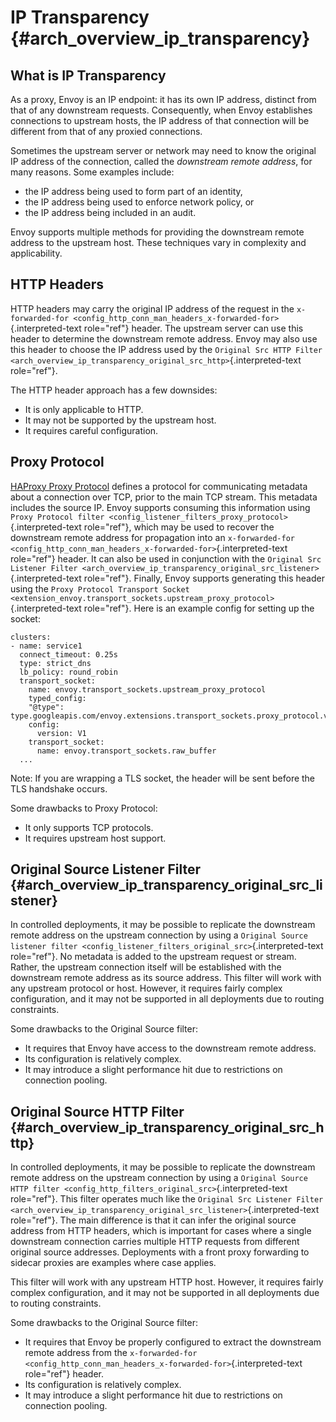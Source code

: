 IP Transparency {#arch_overview_ip_transparency}
===============

What is IP Transparency
-----------------------

As a proxy, Envoy is an IP endpoint: it has its own IP address, distinct
from that of any downstream requests. Consequently, when Envoy
establishes connections to upstream hosts, the IP address of that
connection will be different from that of any proxied connections.

Sometimes the upstream server or network may need to know the original
IP address of the connection, called the *downstream remote address*,
for many reasons. Some examples include:

-   the IP address being used to form part of an identity,
-   the IP address being used to enforce network policy, or
-   the IP address being included in an audit.

Envoy supports multiple methods for providing the downstream remote
address to the upstream host. These techniques vary in complexity and
applicability.

HTTP Headers
------------

HTTP headers may carry the original IP address of the request in the
`x-forwarded-for <config_http_conn_man_headers_x-forwarded-for>`{.interpreted-text
role="ref"} header. The upstream server can use this header to determine
the downstream remote address. Envoy may also use this header to choose
the IP address used by the
`Original Src HTTP Filter <arch_overview_ip_transparency_original_src_http>`{.interpreted-text
role="ref"}.

The HTTP header approach has a few downsides:

-   It is only applicable to HTTP.
-   It may not be supported by the upstream host.
-   It requires careful configuration.

Proxy Protocol
--------------

[HAProxy Proxy
Protocol](http://www.haproxy.org/download/1.9/doc/proxy-protocol.txt)
defines a protocol for communicating metadata about a connection over
TCP, prior to the main TCP stream. This metadata includes the source IP.
Envoy supports consuming this information using
`Proxy Protocol filter <config_listener_filters_proxy_protocol>`{.interpreted-text
role="ref"}, which may be used to recover the downstream remote address
for propagation into an
`x-forwarded-for <config_http_conn_man_headers_x-forwarded-for>`{.interpreted-text
role="ref"} header. It can also be used in conjunction with the
`Original Src Listener Filter <arch_overview_ip_transparency_original_src_listener>`{.interpreted-text
role="ref"}. Finally, Envoy supports generating this header using the
`Proxy Protocol Transport Socket <extension_envoy.transport_sockets.upstream_proxy_protocol>`{.interpreted-text
role="ref"}. Here is an example config for setting up the socket:

``` {.yaml}
clusters:
- name: service1
  connect_timeout: 0.25s
  type: strict_dns
  lb_policy: round_robin
  transport_socket:
    name: envoy.transport_sockets.upstream_proxy_protocol
    typed_config:
    "@type": type.googleapis.com/envoy.extensions.transport_sockets.proxy_protocol.v3.ProxyProtocolUpstreamTransport
    config:
      version: V1
    transport_socket:
      name: envoy.transport_sockets.raw_buffer
  ...
```

Note: If you are wrapping a TLS socket, the header will be sent before
the TLS handshake occurs.

Some drawbacks to Proxy Protocol:

-   It only supports TCP protocols.
-   It requires upstream host support.

Original Source Listener Filter {#arch_overview_ip_transparency_original_src_listener}
-------------------------------

In controlled deployments, it may be possible to replicate the
downstream remote address on the upstream connection by using a
`Original Source listener filter <config_listener_filters_original_src>`{.interpreted-text
role="ref"}. No metadata is added to the upstream request or stream.
Rather, the upstream connection itself will be established with the
downstream remote address as its source address. This filter will work
with any upstream protocol or host. However, it requires fairly complex
configuration, and it may not be supported in all deployments due to
routing constraints.

Some drawbacks to the Original Source filter:

-   It requires that Envoy have access to the downstream remote address.
-   Its configuration is relatively complex.
-   It may introduce a slight performance hit due to restrictions on
    connection pooling.

Original Source HTTP Filter {#arch_overview_ip_transparency_original_src_http}
---------------------------

In controlled deployments, it may be possible to replicate the
downstream remote address on the upstream connection by using a
`Original Source HTTP filter <config_http_filters_original_src>`{.interpreted-text
role="ref"}. This filter operates much like the
`Original Src Listener Filter <arch_overview_ip_transparency_original_src_listener>`{.interpreted-text
role="ref"}. The main difference is that it can infer the original
source address from HTTP headers, which is important for cases where a
single downstream connection carries multiple HTTP requests from
different original source addresses. Deployments with a front proxy
forwarding to sidecar proxies are examples where case applies.

This filter will work with any upstream HTTP host. However, it requires
fairly complex configuration, and it may not be supported in all
deployments due to routing constraints.

Some drawbacks to the Original Source filter:

-   It requires that Envoy be properly configured to extract the
    downstream remote address from the
    `x-forwarded-for <config_http_conn_man_headers_x-forwarded-for>`{.interpreted-text
    role="ref"} header.
-   Its configuration is relatively complex.
-   It may introduce a slight performance hit due to restrictions on
    connection pooling.
